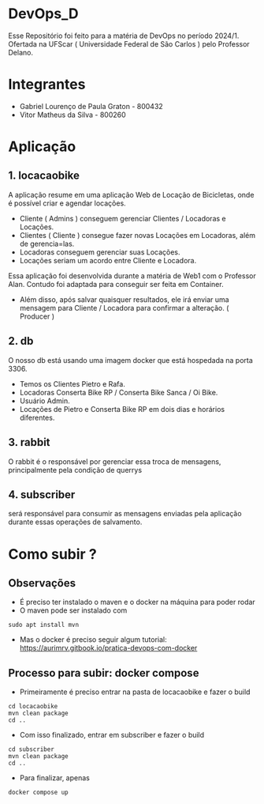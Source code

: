 # DevOps_D
 Esse Repositório foi feito para a matéria de DevOps no período 2024/1. 
 Ofertada na UFScar ( Universidade Federal de São Carlos ) pelo Professor Delano.

 
# Integrantes
- Gabriel Lourenço de Paula Graton - 800432
- Vitor Matheus da Silva - 800260

# Aplicação

## 1. locacaobike 

A aplicação resume em uma aplicação Web de Locação de Bicicletas, onde é possível criar e agendar locações.
- Cliente ( Admins ) conseguem gerenciar Clientes / Locadoras e Locações.
- Clientes ( Cliente ) consegue fazer novas Locações em Locadoras, além de gerencia=las.
- Locadoras conseguem gerenciar suas Locações.
- Locações seriam um acordo entre Cliente e Locadora.

Essa aplicação foi desenvolvida durante a matéria de Web1 com o Professor Alan.
Contudo foi adaptada para conseguir ser feita em Container.

- Além disso, após salvar quaisquer resultados, ele irá enviar uma mensagem para Cliente / Locadora para confirmar a alteração. ( Producer )


## 2. db

O nosso db está usando uma imagem docker que está hospedada na porta 3306.
- Temos os Clientes Pietro e Rafa.
- Locadoras Conserta Bike RP / Conserta Bike Sanca / Oi Bike.
- Usuário Admin.
- Locações de Pietro e Conserta Bike RP em dois dias e horários diferentes.

## 3. rabbit

O rabbit é o responsável por gerenciar essa troca de mensagens, principalmente pela condição de querrys

## 4. subscriber

será responsável para consumir as mensagens enviadas pela aplicação durante essas operações de salvamento.

# Como subir ?

## Observações

- É preciso ter instalado o maven e o docker na máquina para poder rodar
- O maven pode ser instalado com
  
```
sudo apt install mvn
```
- Mas o docker é preciso seguir algum tutorial: https://aurimrv.gitbook.io/pratica-devops-com-docker

## Processo para subir: docker compose

- Primeiramente é preciso entrar na pasta de locacaobike e fazer o build

```
cd locacaobike
mvn clean package
cd ..
```

- Com isso finalizado, entrar em subscriber e fazer o build

```
cd subscriber
mvn clean package
cd ..
```

- Para finalizar, apenas

```
docker compose up
```





